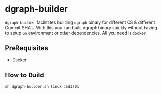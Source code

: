# dgraph-builder

`dgraph-builder` facilitates building `dgraph` binary for different OS & different Commit SHA's. With this you can build
dgraph binary quickly without having to setup `Go` environment or other dependencies. All you need is `docker`.

## PreRequisites
- Docker

## How to Build

```bash
sh dgraph-builder.sh linux 15d3701 
```

